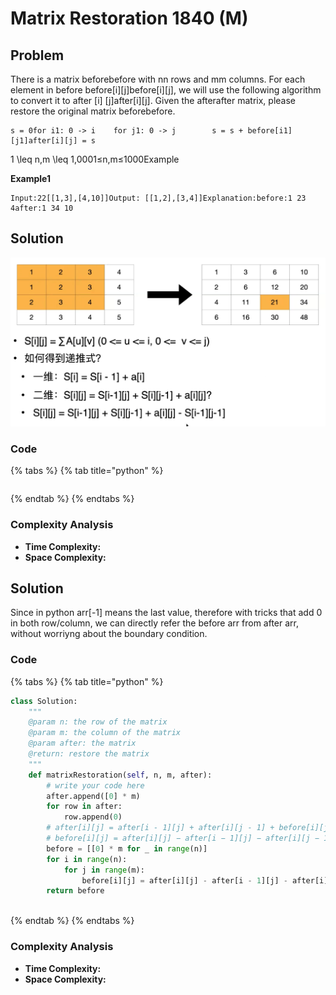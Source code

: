 # Matrix Restoration 1840 \(M\)

## Problem

There is a matrix beforebefore with nn rows and mm columns. For each element in before before\[i\]\[j\]before\[i\]\[j\], we will use the following algorithm to convert it to after \[i\] \[j\]after\[i\]\[j\]. Given the afterafter matrix, please restore the original matrix beforebefore.

```text
s = 0for i1: 0 -> i    for j1: 0 -> j        s = s + before[i1][j1]after[i][j] = s
```

1 \leq n,m \leq 1\,0001≤n,m≤1000Example

**Example1**

```text
Input:22[[1,3],[4,10]]Output: [[1,2],[3,4]]Explanation:before:1 23 4after:1 34 10
```

## Solution 

![](../../../.gitbook/assets/screen-shot-2021-06-21-at-4.00.55-pm.png)

### Code

{% tabs %}
{% tab title="python" %}
```python

```
{% endtab %}
{% endtabs %}

### Complexity Analysis

* **Time Complexity:**
* **Space Complexity:**

## Solution 

Since in python arr\[-1\] means the last value, therefore with tricks that add 0 in both row/column, we can directly refer the before arr from after arr, without worriyng about the boundary condition.

### Code

{% tabs %}
{% tab title="python" %}
```python
class Solution:
    """
    @param n: the row of the matrix
    @param m: the column of the matrix
    @param after: the matrix
    @return: restore the matrix
    """
    def matrixRestoration(self, n, m, after):
        # write your code here
        after.append([0] * m)
        for row in after:
            row.append(0)
        # after[i][j] = after[i - 1][j] + after[i][j - 1] + before[i][j] - after[i - 1][j - 1]
        # before[i][j] = after[i][j] − after[i − 1][j] − after[i][j − 1] + after[i − 1][j − 1]
        before = [[0] * m for _ in range(n)]
        for i in range(n):
            for j in range(m):
                before[i][j] = after[i][j] - after[i - 1][j] - after[i][j - 1] + after[i - 1][j - 1]
        return before
        
```
{% endtab %}
{% endtabs %}

### Complexity Analysis

* **Time Complexity:**
* **Space Complexity:**

